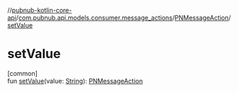 //[pubnub-kotlin-core-api](../../../index.md)/[com.pubnub.api.models.consumer.message_actions](../index.md)/[PNMessageAction](index.md)/[setValue](set-value.md)

# setValue

[common]\
fun [setValue](set-value.md)(value: [String](https://kotlinlang.org/api/latest/jvm/stdlib/kotlin-stdlib/kotlin/-string/index.html)): [PNMessageAction](index.md)
